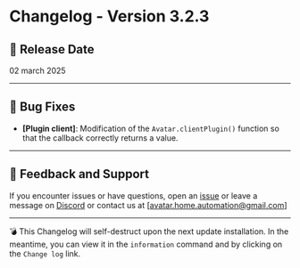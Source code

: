 # Changelog - Version 3.2.3

## 📅 Release Date
02 march 2025

---

## 🐞 Bug Fixes
- **[Plugin client]**: Modification of the `Avatar.clientPlugin()` function so that the callback correctly returns a value.

---

## 📩 Feedback and Support
If you encounter issues or have questions, open an [issue](https://github.com/Avatar-Home-Automation/A.V.A.T.A.R-Server/issues) or leave a message on [Discord](https://discord.gg/CkJ7swNXYb) or contact us at [avatar.home.automation@gmail.com]

---

💣 This Changelog will self-destruct upon the next update installation. In the meantime, you can view it in the `information` command and by clicking on the `Change log` link.

<br><br>